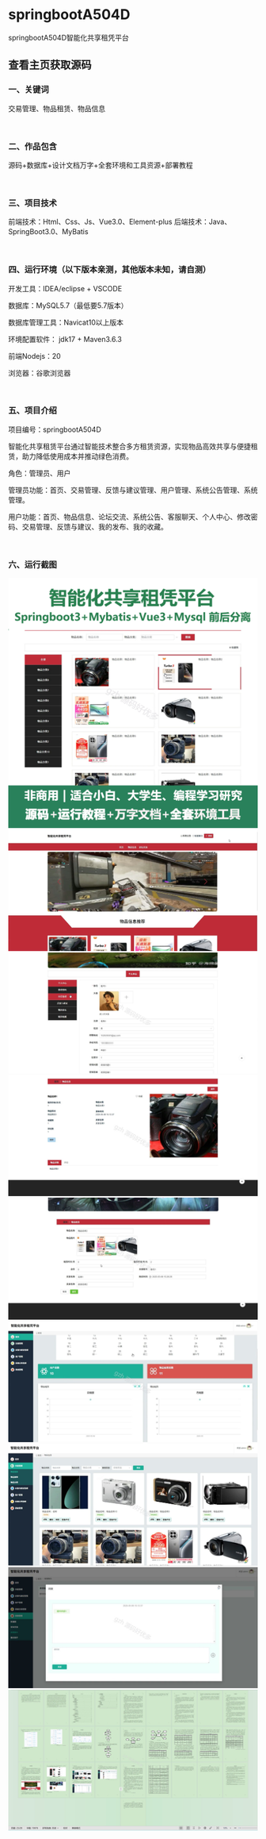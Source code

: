 # springbootA504D
springbootA504D智能化共享租凭平台
## 查看主页获取源码


### 一、关键词

交易管理、物品租赁、物品信息

<br/>

### 二、作品包含

源码+数据库+设计文档万字+全套环境和工具资源+部署教程


<br/>

### 三、项目技术

前端技术：Html、Css、Js、Vue3.0、Element-plus
后端技术：Java、SpringBoot3.0、MyBatis

  

<br/>

### 四、运行环境（以下版本亲测，其他版本未知，请自测）

开发工具：IDEA/eclipse  + VSCODE

数据库：MySQL5.7（最低要5.7版本）

数据库管理工具：Navicat10以上版本

环境配置软件： jdk17 + Maven3.6.3

前端Nodejs：20

浏览器：谷歌浏览器



<br/>

### 五、项目介绍

项目编号：springbootA504D

智能化共享租赁平台通过智能技术整合多方租赁资源，实现物品高效共享与便捷租赁，助力降低使用成本并推动绿色消费。

角色：管理员、用户

管理员功能：首页、交易管理、反馈与建议管理、用户管理、系统公告管理、系统管理。

用户功能：首页、物品信息、论坛交流、系统公告、客服聊天、个人中心、修改密码、交易管理、反馈与建议、我的发布、我的收藏。



<br/>

### 六、运行截图

![cover.png](./cover.png)
![1.png](./1.png)
![2.png](./2.png)
![3.png](./3.png)
![4.png](./4.png)
![5.png](./5.png)
![6.png](./6.png)
![7.png](./7.png)
![8.png](./8.png)

